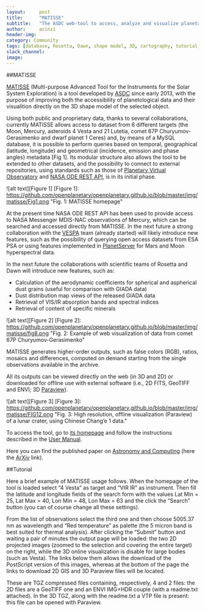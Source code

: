 ```yaml
---
layout:     post
title:      "MATISSE"
subtitle:   "The ASDC web-tool to access, analyze and visualize planetary data"
author:     azinzi
header-img:
category: Community
tags: [database, Rosetta, Dawn, shape model, 3D, cartography, tutorial, VESPA, ODE REST, GIS]
slack_channel: 
image:
---
```


##MATISSE

[MATISSE](http://tools.asdc.asi.it/matisse.jsp) (Multi-purpose Advanced Tool for the Instruments for the Solar System Exploration) is a tool developed by [ASDC](http://www.asdc.asi.it/) since early 2013, with the purpose of improving both the accessibility of planetological data and their visualition directly on the 3D shape model of the selected object.

Using both public and proprietary data, thanks to several collaborations, currently MATISSE allows access to dataset from 6 different targets (the Moon, Mercury, asteroids 4 Vesta and 21 Lutetia, comet 67P Churyumov-Gerasimenko and dwarf planet 1 Ceres) and, by means of a MySQL database, it is possible to perform queries based on temporal, geographical (latitude, longitude) and geometrical (incidence, emission and phase angles) metadata [Fig 1].
Its modular structure also allows the tool to be extended to other datasets, and the possibility to connect to external repositories, using standards such as those of [Planetary Virtual Observatory](http://voparis-europlanet.obspm.fr/utilities/Erard_VOParis_PV2011_proceedings.pdf) and [NASA ODE REST API](http://nesf2014.arc.nasa.gov/sites/default/files/poster-pdfs/Bennett_Keith.pdf), is in its initial phase.

![alt text][Figure 1]
[Figure 1]: https://github.com/openplanetary/openplanetary.github.io/blob/master/img/matisse/Fig1.png "Fig. 1: MATISSE homepage"

At the present time NASA ODE REST API has been used to provide access to NASA Messenger MDIS-NAC observations of Mercury, which can be searched and accessed directly from MATISSE. In the next future a strong collaboration with the [VESPA](http://openplanetary.co/blog/tools/vespa.html) team (already started) will likely introduce new features, such as the possibility of querying open access datasets from ESA PSA or using features implemented in [PlanetServer](http://openplanetary.co/blog/science/PS2-introduction.html) for Mars and Moon hyperspectral data.

In the next future the collaborations with scientific teams of Rosetta and Dawn will introduce new features, such as:
+	Calculation of the aerodynamic coefficients for spherical and aspherical dust grains (useful for comparison with GIADA data)
+	Dust distribution map views of the released GIADA data
+	Retrieval of VIS/IR absorption bands and spectral indices
+	Retrieval of content of specific minerals

![alt text][Figure 2]
[Figure 2]: https://github.com/openplanetary/openplanetary.github.io/blob/master/img/matisse/fig8.png "Fig. 2: Example of web visualization of data from comet 67P Churyumov-Gerasimenko"

MATISSE generates higher-order outputs, such as false colors (RGB), ratios, mosaics and differences, computed on demand starting from the single observations available in the archive.

All its outputs can be viewed directly on the web (in 3D and 2D) or downloaded for offline use with external software (i.e., 2D FITS, GeoTIFF and ENVI; 3D [Paraview](http://www.paraview.org/)).

![alt text][Figure 3]
[Figure 3]: https://github.com/openplanetary/openplanetary.github.io/blob/master/img/matisse/FIG12.png "Fig. 3: High resolution, offline visualization (Paraview) of a lunar crater, using Chinese Chang’e 1 data."

To access the tool, go to [its homepage](http://tools.asdc.asi.it/matisse.jsp) and follow the instructions described in the [User Manual](http://tools.asdc.asi.it/download/MATISSEv1-2.pdf).

Here you can find the published paper on [Astronomy and Computing](http://www.sciencedirect.com/science/article/pii/S2213133716300154) (here the [ArXiv](http://arxiv.org/abs/1603.05413) link).

##Tutorial

Here a brief example of MATISSE usage follows. When the homepage of the tool is loaded select “4 Vesta” as target and “VIR IR” as instrument. Then fill the latitude and longitude fields of the search form with the values Lat Min = 25, Lat Max = 40, Lon Min = 48, Lon Max = 63 and the click the “Search” button (you can of course change all these settings).

From the list of observations select the third one and then choose 5005.37 nm as wavelength and “Red temperature” as palette (the 5 micron band is best suited for thermal analysis).
After clicking the “Submit” button and waiting a pair of minutes the output page will be loaded:  the two 2D projected images (zoomed to the selection and covering the entire target) on the right, while the 3D online visualization is disable for large bodies (such as Vesta). The links below them allows the download of the PostScript version of this images, whereas at the bottom of the page the links to download 2D GIS and 3D Paraview files will be located.

These are TGZ compressed files containing, respectively, 4 and 2 files: the 2D files are a GeoTIFF one and an ENVI IMG+HDR couple (with a readme.txt attached). In the 3D TGZ, along with the readme.txt a VTP file is present: this file can be opened with Paraview.
